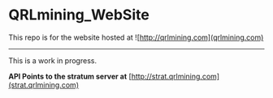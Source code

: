# QRLmining_WebSite

This repo is for the website hosted at ![http://qrlmining.com](qrlmining.com) 

---

This is a work in progress.

**API Points to the stratum server at** [http://strat.qrlmining.com](strat.qrlmining.com) 